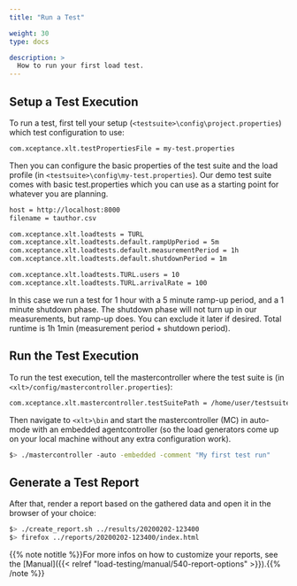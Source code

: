```yaml
---
title: "Run a Test"

weight: 30
type: docs

description: >
  How to run your first load test.
---
```


## Setup a Test Execution

To run a test, first tell your setup (`<testsuite>\config\project.properties`) which test configuration to use:

```bash
com.xceptance.xlt.testPropertiesFile = my-test.properties
```

Then you can configure the basic properties of the test suite and the load profile (in `<testsuite>\config\my-test.properties`). Our demo test suite comes with basic test.properties which you can use as a starting point for whatever you are planning.

```bash
host = http://localhost:8000
filename = tauthor.csv

com.xceptance.xlt.loadtests = TURL
com.xceptance.xlt.loadtests.default.rampUpPeriod = 5m
com.xceptance.xlt.loadtests.default.measurementPeriod = 1h
com.xceptance.xlt.loadtests.default.shutdownPeriod = 1m

com.xceptance.xlt.loadtests.TURL.users = 10
com.xceptance.xlt.loadtests.TURL.arrivalRate = 100
```

In this case we run a test for 1 hour with a 5 minute ramp-up period, and a 1 minute shutdown phase. The shutdown phase will not turn up in our measurements, but ramp-up does. You can exclude it later if desired. Total runtime is 1h 1min (measurement period + shutdown period).

## Run the Test Execution

To run the test execution, tell the mastercontroller where the test suite is (in `<xlt>/config/mastercontroller.properties`):

```bash
com.xceptance.xlt.mastercontroller.testSuitePath = /home/user/testsuite-nocoding
```

Then navigate to `<xlt>\bin` and start the mastercontroller (MC) in auto-mode with an embedded agentcontroller (so the load generators come up on your local machine without any extra configuration work). 

```bash
$> ./mastercontroller -auto -embedded -comment "My first test run"
```

## Generate a Test Report

After that, render a report based on the gathered data and open it in the browser of your choice:

```bash
$> ./create_report.sh ../results/20200202-123400
$> firefox ../reports/20200202-123400/index.html
```

{{% note notitle %}}For more infos on how to customize your reports, see the [Manual]({{< relref "load-testing/manual/540-report-options" >}}).{{% /note %}}

